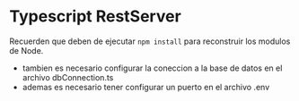 # Typescript RestServer

Recuerden que deben de ejecutar `npm install` para reconstruir los modulos de Node.

- tambien es necesario configurar la coneccion a la base de datos en el archivo dbConnection.ts
- ademas es necesario tener configurar un puerto en el archivo .env